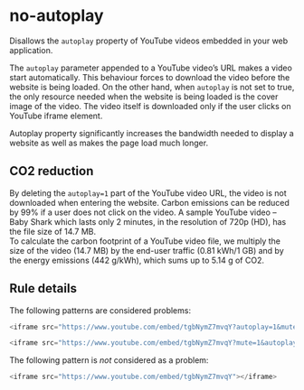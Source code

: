 # no-autoplay

Disallows the `autoplay` property of YouTube videos embedded in your web application.

The `autoplay` parameter appended to a YouTube video’s URL makes a video start automatically. This behaviour forces to download the video before the website is being loaded.
On the other hand, when `autoplay` is not set to true, the only resource needed when the website is being loaded is the cover image of the video. The video itself is downloaded only if the user clicks on YouTube iframe element.

Autoplay property significantly increases the bandwidth needed to display a website as well as makes the page load much longer.

## CO2 reduction

By deleting the `autoplay=1` part of the YouTube video URL, the video is not downloaded when entering the website. Carbon emissions can be reduced by 99% if a user does not click on the video.
A sample YouTube video – Baby Shark which lasts only 2 minutes, in the resolution of 720p (HD), has the file size of 14.7 MB.  
To calculate the carbon footprint of a YouTube video file, we multiply the size of the video (14.7 MB) by the end-user traffic (0.81 kWh/1 GB) and by the energy emissions (442 g/kWh), which sums up to 5.14 g of CO2.

## Rule details

The following patterns are considered problems:
```js
<iframe src="https://www.youtube.com/embed/tgbNymZ7mvqY?autoplay=1&mute=1"></iframe>
```
```js
<iframe src="https://www.youtube.com/embed/tgbNymZ7mvqY?mute=1&autoplay=1"></iframe>
```

The following pattern is _not_ considered as a problem:
```js
<iframe src="https://www.youtube.com/embed/tgbNymZ7mvqY"></iframe>
```
